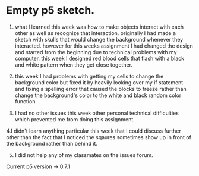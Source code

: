 # Empty p5 sketch.
1. what I learned this week was how to make objects interact with each other as well as recognize that interaction. originally I had made a sketch with skulls that would change the background whenever they interacted. however for this weeks assignment I had changed the design and started from the beginning due to technical problems with my computer. this week I designed red blood cells that flash with a black and white pattern when they get close together.

2. this week I had problems with getting my cells to change the background color but fixed it by heavily looking over my if statement and fixing a spelling error that caused the blocks to freeze rather than change the background's color to the white and black random color function.

3. I had no other issues this week other personal technical difficulties which prevented me from doing this assignment.

4.I didn't learn anything particular this week that I could discuss further other than the fact that I noticed the sqaures sometimes show up in front of the background rather than behind it.

5. I did not help any of my classmates on the issues forum.




Current p5 version -> 0.7.1
